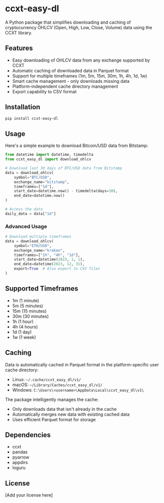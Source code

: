 # ccxt-easy-dl

A Python package that simplifies downloading and caching of cryptocurrency OHLCV (Open, High, Low, Close, Volume) data using the CCXT library.

## Features

- Easy downloading of OHLCV data from any exchange supported by CCXT
- Automatic caching of downloaded data in Parquet format
- Support for multiple timeframes (1m, 5m, 15m, 30m, 1h, 4h, 1d, 1w)
- Smart cache management - only downloads missing data
- Platform-independent cache directory management
- Export capability to CSV format

## Installation

```bash
pip install ccxt-easy-dl
```

## Usage

Here's a simple example to download Bitcoin/USD data from Bitstamp:

```python
from datetime import datetime, timedelta
from ccxt_easy_dl import download_ohlcv

# Download last 30 days of BTC/USD data from Bitstamp
data = download_ohlcv(
    symbol="BTC/USD",
    exchange_name="bitstamp",
    timeframes=["1d"],
    start_date=datetime.now() - timedelta(days=30),
    end_date=datetime.now()
)

# Access the data
daily_data = data["1d"]
```

### Advanced Usage

```python
# Download multiple timeframes
data = download_ohlcv(
    symbol="ETH/USD",
    exchange_name="kraken",
    timeframes=["1h", "4h", "1d"],
    start_date=datetime(2023, 1, 1),
    end_date=datetime(2023, 12, 31),
    export=True  # Also export to CSV files
)
```

## Supported Timeframes

- 1m (1 minute)
- 5m (5 minutes)
- 15m (15 minutes)
- 30m (30 minutes)
- 1h (1 hour)
- 4h (4 hours)
- 1d (1 day)
- 1w (1 week)

## Caching

Data is automatically cached in Parquet format in the platform-specific user cache directory:
- Linux: `~/.cache/ccxt_easy_dl/v1/`
- macOS: `~/Library/Caches/ccxt_easy_dl/v1/`
- Windows: `C:\Users\<username>\AppData\Local\ccxt_easy_dl\v1\`

The package intelligently manages the cache:
- Only downloads data that isn't already in the cache
- Automatically merges new data with existing cached data
- Uses efficient Parquet format for storage

## Dependencies

- ccxt
- pandas
- pyarrow
- appdirs
- loguru

## License

[Add your license here]
